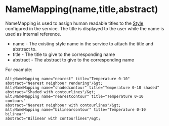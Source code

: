 NameMapping(name,title,abstract)
================================

NameMapping is used to assign human readable titles to the [Style](Style.md)
configured in the service. The title is displayed to the user while the
name is used as internal reference.

-   name - The existing style name in the service to attach the title
    and abstract to.
-   title - The title to give to the corresponding name
-   abstract - The abstract to give to the corresponding name

For example:
```
&lt;NameMapping name="nearest" title="Temperature 0-10"
abstract="Nearest neighbour rendering"/&gt;
&lt;NameMapping name="shadedcontour" title="Temperature 0-10 shaded"
abstract="Shaded with contourlines"/&gt;
&lt;NameMapping name="nearestcontour" title="Temperature 0-10 contours"
abstract="Nearest neighbour with contourlines"/&gt;
&lt;NameMapping name="bilinearcontour" title="Temperature 0-10 bilinear"
abstract="Bilinear with contourlines"/&gt;
```
